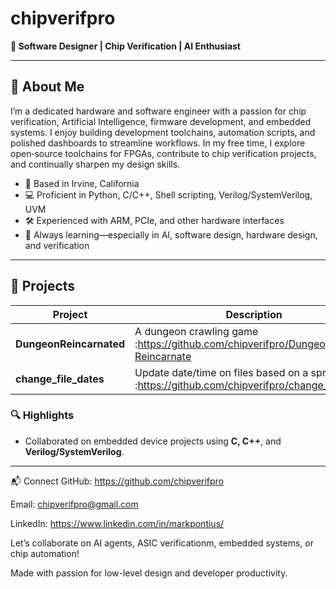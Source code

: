 # chipverifpro

**🎯 Software Designer | Chip Verification | AI Enthusiast**

---

## 🔧 About Me

I’m a dedicated hardware and software engineer with a passion for chip verification, Artificial Intelligence, firmware development, and embedded systems. I enjoy building development toolchains, automation scripts, and polished dashboards to streamline workflows. In my free time, I explore open‑source toolchains for FPGAs, contribute to chip verification projects, and continually sharpen my design skills.

- 📍 Based in Irvine, California  
- 💻 Proficient in Python, C/C++, Shell scripting, Verilog/SystemVerilog, UVM 
- 🛠️ Experienced with ARM, PCIe, and other hardware interfaces  
- 🌱 Always learning—especially in AI, software design, hardware design, and verification

---

## 🚀 Projects

| Project | Description | Technologies |
|--------|-------------|--------------|
| **DungeonReincarnated** | A dungeon crawling game :https://github.com/chipverifpro/Dungeon-Reincarnate | C |
| **change_file_dates** | Update date/time on files based on a spreadsheet :https://github.com/chipverifpro/change_file_dates | Perl |

### 🔍 Highlights

- Collaborated on embedded device projects using **C, C++**, and **Verilog/SystemVerilog**.

---

📬 Connect
GitHub: https://github.com/chipverifpro

Email: chipverifpro@gmail.com

LinkedIn: https://www.linkedin.com/in/markpontius/

Let’s collaborate on AI agents, ASIC verificationm, embedded systems, or chip automation!

Made with passion for low-level design and developer productivity.
